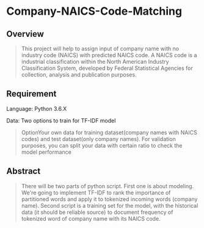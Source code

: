# Company-NAICS-Code-Matching

## Overview
> This project will help to assign input of company name with no industry code (NAICS) with predicted NAICS code. 
> A NAICS code is a industrial classification within the North American Industry Classification System, developed by Federal Statistical Agencies for collection, analysis and publication purposes.

## Requirement
Language: Python 3.6.X

Data: Two options to train for TF-IDF model
> OptionYour own data for training dataset(company names with NAICS codes) and test dataset(only company names). For validation purposes, you can split your data with certain ratio to check the model performance

## Abstract
> There will be two parts of python script. First one is about modeling. We're going to implement TF-IDF to rank the importance of partitioned words and apply it to tokenized incoming words (company name). Second script is a training set for the model, with the historical data (it should be reliable source) to document frequency of tokenized word of company name with its NAICS code. 
